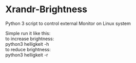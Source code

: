 # Xrandr-Brightness
Python 3 script to control external Monitor on Linux system


Simple run it like this:  
to increase brightness:  
python3 helligkeit -h  
to reduce brightness:  
python3 helligkeit -r  
